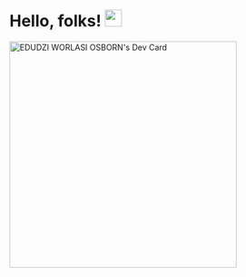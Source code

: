 # Hello, folks! <img src="https://raw.githubusercontent.com/MartinHeinz/MartinHeinz/master/wave.gif" width="30px">

<a href="https://app.daily.dev/Anointed_Bethel"><img src="https://api.daily.dev/devcards/1a6867d523484abdb4f5190803543076.png?r=hsn" width="400" alt="EDUDZI WORLASI OSBORN's Dev Card"/></a>

